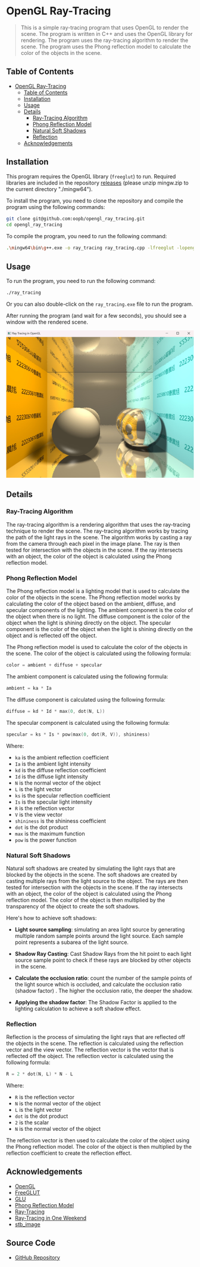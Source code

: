 # OpenGL Ray-Tracing

> This is a simple ray-tracing program that uses OpenGL to render the scene. The program is written in C++ and uses the
> OpenGL library for rendering. The program uses the ray-tracing algorithm to render the scene. The program uses the
> Phong reflection model to calculate the color of the objects in the scene.

## Table of Contents

- [OpenGL Ray-Tracing](#opengl-ray-tracing)
    - [Table of Contents](#table-of-contents)
    - [Installation](#installation)
    - [Usage](#usage)
    - [Details](#details)
        - [Ray-Tracing Algorithm](#ray-tracing-algorithm)
        - [Phong Reflection Model](#phong-reflection-model)
        - [Natural Soft Shadows](#natural-soft-shadows)
        - [Reflection](#reflection)
    - [Acknowledgements](#acknowledgements)

## Installation

This program requires the OpenGL library (`freeglut`) to run. Required libraries are included in the
repository [releases](https://github.com/oopb/opengl_ray_tracing/releases)
(please unzip mingw.zip to the current directory "./mingw64").

To install the program, you need to clone the repository and compile the program using the following commands:

```bash
git clone git@github.com:oopb/opengl_ray_tracing.git
cd opengl_ray_tracing
```

To compile the program, you need to run the following command:

```bash
.\mingw64\bin\g++.exe -o ray_tracing ray_tracing.cpp -lfreeglut -lopengl32 -lglu32
```

## Usage

To run the program, you need to run the following command:

```bash
./ray_tracing
```

Or you can also double-click on the `ray_tracing.exe` file to run the program.

After running the program (and wait for a few seconds), you should see a window with the rendered scene.

![effect.png](effect.png)

## Details

### Ray-Tracing Algorithm

The ray-tracing algorithm is a rendering algorithm that uses the ray-tracing technique to render the scene. The
ray-tracing algorithm works by tracing the path of the light rays in the scene. The algorithm works by casting a ray
from the camera through each pixel in the image plane. The ray is then tested for intersection with the objects in the
scene. If the ray intersects with an object, the color of the object is calculated using the Phong reflection model.

### Phong Reflection Model

The Phong reflection model is a lighting model that is used to calculate the color of the objects in the scene. The
Phong reflection model works by calculating the color of the object based on the ambient, diffuse, and specular
components of the lighting. The ambient component is the color of the object when there is no light. The diffuse
component is the color of the object when the light is shining directly on the object. The specular component is
the color of the object when the light is shining directly on the object and is reflected off the object.

The Phong reflection model is used to calculate the color of the objects in the scene. The color of the object is
calculated using the following formula:

```cpp
color = ambient + diffuse + specular
```

The ambient component is calculated using the following formula:

```cpp
ambient = ka * Ia
```

The diffuse component is calculated using the following formula:

```cpp
diffuse = kd * Id * max(0, dot(N, L))
```

The specular component is calculated using the following formula:

```cpp
specular = ks * Is * pow(max(0, dot(R, V)), shininess)
```

Where:

- `ka` is the ambient reflection coefficient
- `Ia` is the ambient light intensity
- `kd` is the diffuse reflection coefficient
- `Id` is the diffuse light intensity
- `N` is the normal vector of the object
- `L` is the light vector
- `ks` is the specular reflection coefficient
- `Is` is the specular light intensity
- `R` is the reflection vector
- `V` is the view vector
- `shininess` is the shininess coefficient
- `dot` is the dot product
- `max` is the maximum function
- `pow` is the power function

### Natural Soft Shadows

Natural soft shadows are created by simulating the light rays that are blocked by the objects in the scene. The soft
shadows are created by casting multiple rays from the light source to the object. The rays are then tested for
intersection with the objects in the scene. If the ray intersects with an object, the color of the object is calculated
using the Phong reflection model. The color of the object is then multiplied by the transparency of the object to create
the soft shadows.

Here's how to achieve soft shadows:

- **Light source sampling**: simulating an area light source by generating multiple random sample points around the
  light source. Each sample point represents a subarea of the light source.

- **Shadow Ray Casting**: Cast Shadow Rays from the hit point to each light source sample point to check if these rays
  are blocked by other objects in the scene.

- **Calculate the occlusion ratio**: count the number of the sample points of the light source which is occluded, and
  calculate the occlusion ratio (shadow factor) . The higher the occlusion ratio, the deeper the shadow.

- **Applying the shadow factor**: The Shadow Factor is applied to the lighting calculation to achieve a soft shadow
  effect.

### Reflection

Reflection is the process of simulating the light rays that are reflected off the objects in the scene. The reflection
is calculated using the reflection vector and the view vector. The reflection vector is the vector that is reflected off
the object. The reflection vector is calculated using the following formula:

```cpp
R = 2 * dot(N, L) * N - L
```

Where:

- `R` is the reflection vector
- `N` is the normal vector of the object
- `L` is the light vector
- `dot` is the dot product
- `2` is the scalar
- `N` is the normal vector of the object

The reflection vector is then used to calculate the color of the object using the Phong reflection model. The color of
the object is then multiplied by the reflection coefficient to create the reflection effect.

## Acknowledgements

- [OpenGL](https://www.opengl.org/)
- [FreeGLUT](http://freeglut.sourceforge.net/)
- [GLU](https://www.opengl.org/resources/libraries/glut/spec3/node80.html)
- [Phong Reflection Model](https://en.wikipedia.org/wiki/Phong_reflection_model)
- [Ray-Tracing](https://en.wikipedia.org/wiki/Ray_tracing_(graphics))
- [Ray-Tracing in One Weekend](https://raytracing.github.io/books/RayTracingInOneWeekend.html)
- [stb_image](https://github.com/nothings/stb/blob/master/stb_image.h)

## Source Code

- [GitHub Repository](https://github.com/oopb/opengl_ray_tracing)
